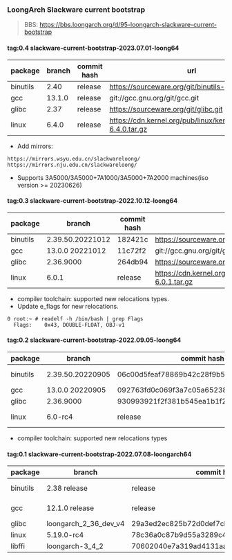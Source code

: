 ### LoongArch Slackware current bootstrap

> BBS: https://bbs.loongarch.org/d/95-loongarch-slackware-current-bootstrap


#### tag:0.4 slackware-current-bootstrap-2023.07.01-loong64

| package | branch | commit hash | url |
| ---- | ---- | ---- | ---- |
| binutils | 2.40 | release | https://sourceware.org/git/binutils-gdb.git |
| gcc | 13.1.0 | release | git://gcc.gnu.org/git/gcc.git |
| glibc | 2.37 | release | https://sourceware.org/git/glibc.git |
| linux | 6.4.0 | release | https://cdn.kernel.org/pub/linux/kernel/v6.x/linux-6.4.0.tar.gz |

* Add mirrors:
```
https://mirrors.wsyu.edu.cn/slackwareloong/
https://mirrors.nju.edu.cn/slackwareloong/
```

* Supports 3A5000/3A5000+7A1000/3A5000+7A2000 machines(iso version >= 20230626)


#### tag:0.3 slackware-current-bootstrap-2022.10.12-loong64

| package | branch | commit hash | url |
| ---- | ---- | ---- | ---- |
| binutils | 2.39.50.20221012 | 182421c | https://sourceware.org/git/binutils-gdb.git |
| gcc | 13.0.0 20221012 | 11c72f2 | git://gcc.gnu.org/git/gcc.git |
| glibc | 2.36.9000 | 264db94 | https://sourceware.org/git/glibc.git |
| linux | 6.0.1 | release | https://cdn.kernel.org/pub/linux/kernel/v6.x/linux-6.0.1.tar.gz |

* compiler toolchain: supported  new relocations types.
* Update e_flags for new relocations. 
```
0 root:~ # readelf -h /bin/bash | grep Flags
  Flags:    0x43, DOUBLE-FLOAT, OBJ-v1
```


#### tag:0.2 slackware-current-bootstrap-2022.09.05-loong64

| package | branch | commit hash | url |
| ---- | ---- | ---- | ---- |
| binutils | 2.39.50.20220905 | 06c00d5feaf78869b42c28f9b5519c922a6dc765 | https://sourceware.org/git/binutils-gdb.git |
| gcc | 13.0.0 20220905 | 092763fd0c069f3a7c05a65238d3815e8daab76b | git://gcc.gnu.org/git/gcc.git |
| glibc | 2.36.9000 | 930993921f2f381b545ea1b1f2d9c534b2b72b08 | https://sourceware.org/git/glibc.git |
| linux | 6.0-rc4 | release | https://git.kernel.org/torvalds/t/linux-6.0-rc4.tar.gz |

* compiler toolchain: supported new relocations types


#### tag:0.1 slackware-current-bootstrap-2022.07.08-loongarch64

| package | branch | commit hash | url |
| ---- | ---- | ---- | ---- |
| binutils | 2.38 release | release | https://ftp.gnu.org/gnu/binutils/binutils-2.38.tar.lz |
| gcc | 12.1.0 release | release | https://ftp.gnu.org/gnu/gcc/gcc-12.1.0/gcc-12.1.0.tar.xz |
| glibc | loongarch_2_36_dev_v4 | 29a3ed2ec825b72d0def7cb51b3998615abf8c6b | https://github.com/loongson/glibc.git |
| linux | 5.19.0-rc4 | 78c36a0c87b9d55a3289c44ab691e7940619fcc1 | https://github.com/loongson/linux.git |
| libffi | loongarch-3_4_2 | 70602040e7a319ad4131aad422d59a493bc65f18 | https://github.com/loongson/libffi.git |


